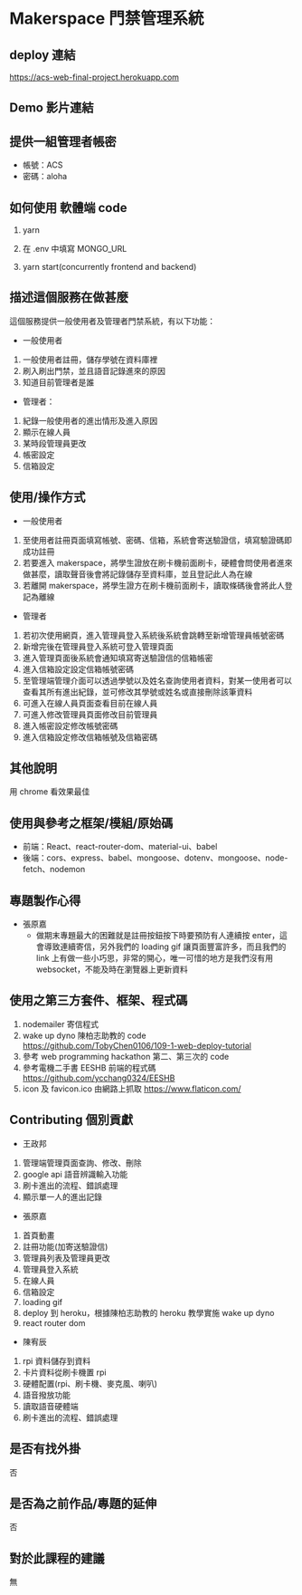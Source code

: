 # Makerspace 門禁管理系統

## deploy 連結
https://acs-web-final-project.herokuapp.com

## Demo 影片連結

## 提供一組管理者帳密
* 帳號：ACS
* 密碼：aloha

## 如何使用 軟體端 code
1. yarn

2. 在 .env 中填寫 MONGO_URL

3. yarn start(concurrently frontend and backend)



## 描述這個服務在做甚麼
這個服務提供一般使用者及管理者門禁系統，有以下功能：

* 一般使用者
1. 一般使用者註冊，儲存學號在資料庫裡
2. 刷入刷出門禁，並且語音記錄進來的原因
3. 知道目前管理者是誰

* 管理者：
1. 紀錄一般使用者的進出情形及進入原因
2. 顯示在線人員
3. 某時段管理員更改
4. 帳密設定
5. 信箱設定


## 使用/操作方式
* 一般使用者
1. 至使用者註冊頁面填寫帳號、密碼、信箱，系統會寄送驗證信，填寫驗證碼即成功註冊
2. 若要進入 makerspace，將學生證放在刷卡機前面刷卡，硬體會問使用者進來做甚麼，讀取聲音後會將記錄儲存至資料庫，並且登記此人為在線
3. 若離開 makerspace，將學生證方在刷卡機前面刷卡，讀取條碼後會將此人登記為離線

* 管理者
1. 若初次使用網頁，進入管理員登入系統後系統會跳轉至新增管理員帳號密碼
2. 新增完後在管理員登入系統可登入管理頁面
3. 進入管理頁面後系統會通知填寫寄送驗證信的信箱帳密
4. 進入信箱設定設定信箱帳號密碼
5. 至管理端管理介面可以透過學號以及姓名查詢使用者資料，對某一使用者可以查看其所有進出紀錄，並可修改其學號或姓名或直接刪除該筆資料
6. 可進入在線人員頁面查看目前在線人員
7. 可進入修改管理員頁面修改目前管理員
8. 進入帳密設定修改帳號密碼
9. 進入信箱設定修改信箱帳號及信箱密碼


## 其他說明
用 chrome 看效果最佳

## 使用與參考之框架/模組/原始碼
* 前端：React、react-router-dom、material-ui、babel
* 後端：cors、express、babel、mongoose、dotenv、mongoose、node-fetch、nodemon
## 專題製作心得

* 張原嘉
    * 做期末專題最大的困難就是註冊按鈕按下時要預防有人連續按 enter，這會導致連續寄信，另外我們的 loading gif 讓頁面豐富許多，而且我們的 link 上有做一些小巧思，非常的開心，唯一可惜的地方是我們沒有用 websocket，不能及時在瀏覽器上更新資料

## 使用之第三方套件、框架、程式碼
1. nodemailer 寄信程式
2. wake up dyno 陳柏志助教的 code https://github.com/TobyChen0106/109-1-web-deploy-tutorial
3. 參考 web programming hackathon 第二、第三次的 code
4. 參考電機二手書 EESHB 前端的程式碼 https://github.com/ycchang0324/EESHB
5. icon 及 favicon.ico 由網路上抓取 https://www.flaticon.com/

## Contributing 個別貢獻

* 王政邦
1. 管理端管理頁面查詢、修改、刪除
2. google api 語音辨識輸入功能
3. 刷卡進出的流程、錯誤處理
4. 顯示單一人的進出記錄
    
* 張原嘉
1. 首頁動畫
2. 註冊功能(加寄送驗證信)
3. 管理員列表及管理員更改
4. 管理員登入系統
5. 在線人員
6. 信箱設定
7. loading gif
8. deploy 到 heroku，根據陳柏志助教的 heroku 教學實施 wake up dyno
9. react router dom

* 陳宥辰
1. rpi 資料儲存到資料
2. 卡片資料從刷卡機置 rpi
2. 硬體配置(rpi、刷卡機、麥克風、喇叭)
3. 語音撥放功能
4. 讀取語音硬體端
5. 刷卡進出的流程、錯誤處理

## 是否有找外掛
否

## 是否為之前作品/專題的延伸
否

## 對於此課程的建議
無
